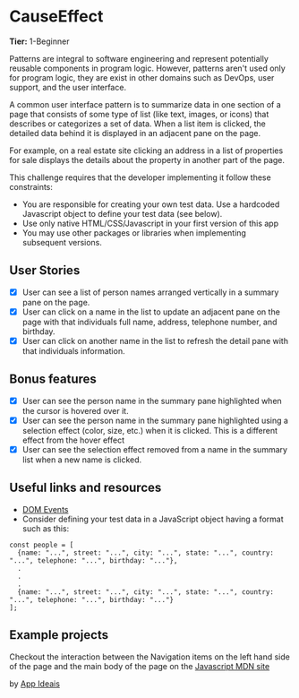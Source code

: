 # CauseEffect

**Tier:** 1-Beginner

Patterns are integral to software engineering and represent potentially
reusable components in program logic. However, patterns aren't used only
for program logic, they are exist in other domains such as DevOps, user
support, and the user interface.

A common user interface pattern is to summarize data in one section of a page
that consists of some type of list (like text, images, or icons) that describes
or categorizes a set of data. When a list item is clicked, the detailed data
behind it is displayed in an adjacent pane on the page.

For example, on a real estate site clicking an address in a list of properties
for sale displays the details about the property in another part of the
page.

This challenge requires that the developer implementing it follow these
constraints:

-   You are responsible for creating your own test data. Use a hardcoded
    Javascript object to define your test data (see below).
-   Use only native HTML/CSS/Javascript in your first version of this app
-   You may use other packages or libraries when implementing subsequent
    versions.

## User Stories

-   [x] User can see a list of person names arranged vertically in a summary
        pane on the page.
-   [x] User can click on a name in the list to update an adjacent pane on the
        page with that individuals full name, address, telephone number, and
        birthday.
-   [x] User can click on another name in the list to refresh the detail pane
        with that individuals information.

## Bonus features

-   [x] User can see the person name in the summary pane highlighted when the
        cursor is hovered over it.
-   [x] User can see the person name in the summary pane highlighted
        using a selection effect (color, size, etc.) when it is clicked. This is a
        different effect from the hover effect
-   [x] User can see the selection effect removed from a name in the summary
        list when a new name is clicked.

## Useful links and resources

-   [DOM Events](https://developer.mozilla.org/en-US/docs/Web/API/Event)
-   Consider defining your test data in a JavaScript object having a format
    such as this:

```
const people = [
  {name: "...", street: "...", city: "...", state: "...", country: "...", telephone: "...", birthday: "..."},
  .
  .
  .
  {name: "...", street: "...", city: "...", state: "...", country: "...", telephone: "...", birthday: "..."}
];
```

## Example projects

Checkout the interaction between the Navigation items on the left hand side
of the page and the main body of the page on the [Javascript MDN site](https://developer.mozilla.org/en-US/docs/Web/JavaScript)

by [App Ideais](https://github.com/florinpop17/app-ideas)